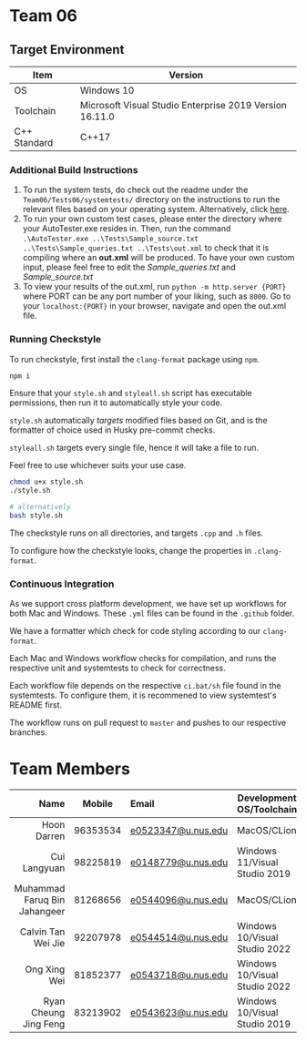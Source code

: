 # Team 06

## Target Environment

| Item         | Version                                                 |
| ------------ | ------------------------------------------------------- |
| OS           | Windows 10                                              |
| Toolchain    | Microsoft Visual Studio Enterprise 2019 Version 16.11.0 |
| C++ Standard | C++17                                                   |

### Additional Build Instructions

1. To run the system tests, do check out the readme under the `Team06/Tests06/systemtests/`
   directory on the instructions to run the relevant files based on your operating system.
   Alternatively, click [here](/Team06/Tests06/systemtests/README.md).
2. To run your own custom test cases, please enter the directory where your AutoTester.exe resides in.
   Then, run the command `.\AutoTester.exe ..\Tests\Sample_source.txt ..\Tests\Sample_queries.txt ..\Tests\out.xml`
   to check that it is compiling where an <b>out.xml</b> will be produced.
   To have your own custom input, please feel free to edit the <i>Sample_queries.txt</i> and <i>Sample_source.txt</i>
3. To view your results of the out.xml, run `python -m http.server {PORT}`
   where PORT can be any port number of your liking, such as `8000`. Go to your `localhost:{PORT}` in your browser,
   navigate and open the out.xml file.

### Running Checkstyle

To run checkstyle, first install the `clang-format` package using `npm`.

```bash
npm i
```

Ensure that your `style.sh` and `styleall.sh` script has executable permissions,
then run it to automatically style your code.

`style.sh` automatically *targets* modified files based on Git,
and is the formatter of choice used in Husky pre-commit checks.

`styleall.sh` targets every single file, hence it will take a file to run.

Feel free to use whichever suits your use case.

```bash
chmod u+x style.sh
./style.sh

# alternatively
bash style.sh
```

The checkstyle runs on all directories, and targets `.cpp` and `.h` files.

To configure how the checkstyle looks, change the properties in `.clang-format`.

### Continuous Integration

As we support cross platform development, we have set up
workflows for both Mac and Windows.
These `.yml` files can be found in the `.github` folder.

We have a formatter which check for code styling according to our `clang-format`.

Each Mac and Windows workflow checks for compilation,
and runs the respective unit and systemtests to check for correctness.

Each workflow file depends on the respective `ci.bat/sh` file found in the systemtests.
To configure them, it is recommened to view systemtest's README first.

The workflow runs on pull request to `master` and pushes to our respective branches.

# Team Members

|                         Name |  Mobile  | Email              | Development OS/Toolchain      |
| ---------------------------: | :------: | :----------------- | ----------------------------- |
|                  Hoon Darren | 96353534 | e0523347@u.nus.edu | MacOS/CLion                   |
|                 Cui Langyuan | 98225819 | e0148779@u.nus.edu | Windows 11/Visual Studio 2019 |
| Muhammad Faruq Bin Jahangeer | 81268656 | e0544096@u.nus.edu | MacOS/CLion                   |
|           Calvin Tan Wei Jie | 92207978 | e0544514@u.nus.edu | Windows 10/Visual Studio 2022 |
|                 Ong Xing Wei | 81852377 | e0543718@u.nus.edu | Windows 10/Visual Studio 2022 |
|        Ryan Cheung Jing Feng | 83213902 | e0543623@u.nus.edu | Windows 10/Visual Studio 2019 |
